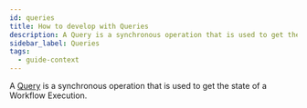 ```yaml
---
id: queries
title: How to develop with Queries
description: A Query is a synchronous operation that is used to get the state of a Workflow Execution.
sidebar_label: Queries
tags:
  - guide-context
---
```


A [Query](/concepts/what-is-a-query) is a synchronous operation that is used to get the state of a Workflow Execution.
